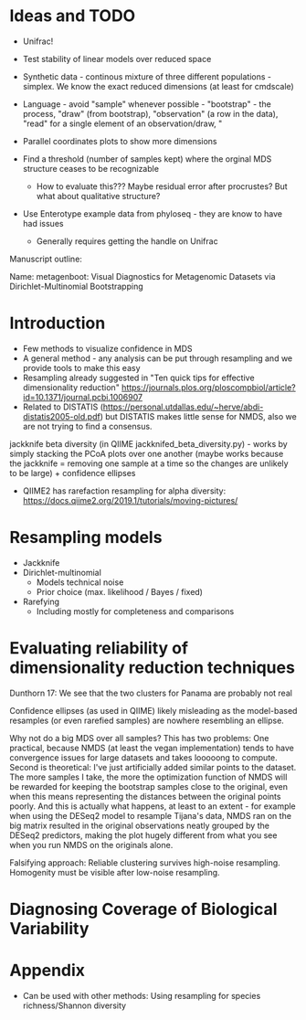 # Ideas and TODO

- Unifrac!

- Test stability of linear models over reduced space

- Synthetic data - continous mixture of three different populations - simplex. We know the exact reduced dimensions (at least for cmdscale)

- Language - avoid "sample" whenever possible - "bootstrap" - the process, "draw" (from bootstrap), "observation" (a row in the data),
  "read" for a single element of an observation/draw, "

- Parallel coordinates plots to show more dimensions

- Find a threshold (number of samples kept) where the orginal MDS structure ceases to be recognizable
  - How to evaluate this??? Maybe residual error after procrustes? But what about qualitative structure?

- Use Enterotype example data from phyloseq - they are know to have had issues
  - Generally requires getting the handle on Unifrac





Manuscript outline:

Name: metagenboot: Visual Diagnostics for Metagenomic Datasets via Dirichlet-Multinomial Bootstrapping

# Introduction

- Few methods to visualize confidence in MDS
- A general method - any analysis can be put through resampling and we provide tools to make this easy
- Resampling already suggested in "Ten quick tips for effective dimensionality reduction" https://journals.plos.org/ploscompbiol/article?id=10.1371/journal.pcbi.1006907
- Related to DISTATIS (https://personal.utdallas.edu/~herve/abdi-distatis2005-old.pdf) but DISTATIS makes little sense for NMDS, also we are not trying to find a consensus.


jackknife beta diversity (in QIIME jackknifed_beta_diversity.py) - works by simply stacking the PCoA plots over one another (maybe works because the jackknife = removing one sample at a time so the changes are unlikely to be large) + confidence ellipses

- QIIME2 has rarefaction resampling for alpha diversity: https://docs.qiime2.org/2019.1/tutorials/moving-pictures/



# Resampling models

- Jackknife
- Dirichlet-multinomial 
  - Models technical noise
  - Prior choice (max. likelihood / Bayes / fixed)
- Rarefying 
  - Including mostly for completeness and comparisons
  
# Evaluating reliability of dimensionality reduction techniques

Dunthorn 17: We see that the two clusters for Panama are probably not real

Confidence ellipses (as used in QIIME) likely misleading as the model-based resamples (or even rarefied samples) are nowhere resembling an ellipse.

Why not do a big MDS over all samples? This has two problems:
One practical, because NMDS (at least the vegan implementation) tends
to have convergence issues for large datasets and takes looooong to
compute.
Second is theoretical: I've just artificially added similar points to
the dataset. The more samples I take, the more the optimization
function of NMDS will be rewarded for keeping the bootstrap samples
close to the original, even when this means representing the distances
between the original points poorly. And this is actually what happens,
at least to an extent - for example when using the DESeq2 model to
resample Tijana's data, NMDS ran on the big matrix resulted in the
original observations neatly grouped by the DESeq2 predictors, making
the plot hugely different from what you see when you run NMDS on the
originals alone.

Falsifying approach: Reliable clustering survives high-noise resampling. Homogenity must be visible after low-noise resampling.



# Diagnosing Coverage of Biological Variability



# Appendix

- Can be used with other methods: Using resampling for species richness/Shannon diversity


